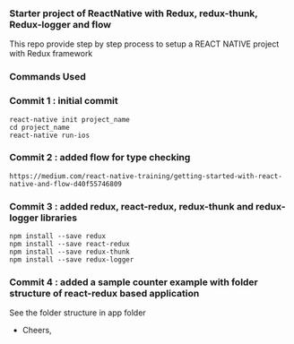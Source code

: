 ### Starter project of ReactNative with Redux, redux-thunk, Redux-logger and flow

This repo provide step by step process to setup a REACT NATIVE project with Redux framework


### Commands Used

### Commit 1 : initial commit
```
react-native init project_name
cd project_name
react-native run-ios
```
### Commit 2 : added flow for type checking
```
https://medium.com/react-native-training/getting-started-with-react-native-and-flow-d40f55746809
```
### Commit 3 : added redux, react-redux, redux-thunk and redux-logger libraries
```
npm install --save redux
npm install --save react-redux
npm install --save redux-thunk
npm install --save redux-logger
```
### Commit 4 : added a sample counter example with folder structure of react-redux based application

See the folder structure in app folder

- Cheers,

